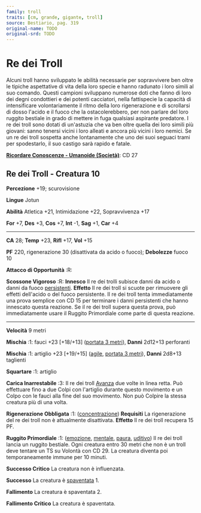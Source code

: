 ```yaml
---
family: troll
traits: [cm, grande, gigante, troll]
source: Bestiario, pag. 319
original-name: TODO
original-srd: TODO
---
```


# Re dei Troll

Alcuni troll hanno sviluppato le abilità necessarie per sopravvivere ben oltre
le tipiche aspettative di vita della loro specie e hanno radunato i loro simili
al suo comando. Questi campioni sviluppano numerose doti che fanno di loro dei
degni condottieri e dei potenti cacciatori, nella fattispecie la capacità di
intensificare volontariamente il ritmo della loro rigenerazione e di scrollarsi
di dosso l'acido e il fuoco che la ostacolerebbero, per non parlare del loro
ruggito bestiale in grado di mettere in fuga qualsiasi aspirante predatore. I re
dei troll sono dotati di un'astuzia che va ben oltre quella dei loro simili più
giovani: sanno tenersi vicini i loro alleati e ancora più vicini i loro nemici.
Se un re dei troll sospetta anche lontanamente che uno dei suoi seguaci trami
per spodestarlo, il suo castigo sarà rapido e fatale.

**[Ricordare Conoscenze - Umanoide (Società)](/azioni/abilita/ricordare-conoscenze)**:
CD 27

## Re dei Troll - Creatura 10

**Percezione** +19; scurovisione

**Lingue** Jotun

**Abilità** Atletica +21, Intimidazione +22, Sopravvivenza +17

**For** +7, **Des** +3, **Cos** +7, **Int** -1, **Sag** +1, **Car** +4

---

**CA** 28; **Temp** +23, **Rifl** +17, **Vol** +15

**PF** 220, rigenerazione 30 (disattivata da acido o fuoco); **Debolezze** fuoco
10

**Attacco di Opportunità** :R:

**Scossone Vigoroso** :R: **Innesco** Il re dei trolli subisce danni da acido o
danni da fuoco [persistenti](/condizioni/danno-persistente). **Effetto** Il re
dei troll si scuote per rimuovere gli effetti dell'acido o del fuoco
persistente. Il re dei troll tenta immediatamente una prova semplice con CD 15
per terminare i danni persistenti che hanno innescato questa reazione. Se il re
dei troll supera questa prova, può immediatamente usare il Ruggito Primordiale
come parte di questa reazione.

---

**Velocità** 9 metri

**Mischia** :1: fauci +23 \[+18/+13] ([portata 3 metri](/tratti/portata)),
**Danni** 2d12+13 perforanti

**Mischia** :1: artiglio +23 \[+19/+15] ([agile](/tratti/agile),
[portata 3 metri](/tratti/portata)), **Danni** 2d8+13 taglienti

**Squartare** :1: artiglio

**Carica Inarrestabile** :3: Il re dei troll [Avanza](/azioni/avanzare) due
volte in linea retta. Può effettuare fino a due Colpi con l'artiglio durante
questo movimento e un Colpo con le fauci alla fine del suo movimento. Non può
Colpire la stessa creatura più di una volta.

**Rigenerazione Obbligata** :1: ([concentrazione](/tratti/concentrazione))
**Requisiti** La rigenerazione del re dei troll non è attualmente disattivata.
**Effetto** Il re dei troll recupera 15 PF.

**Ruggito Primordiale** :1: ([emozione](/tratti/emozione),
[mentale](/tratti/mentale), [paura](/tratti/paura), [uditivo](/tratti/uditivo))
Il re dei troll lancia un ruggito bestiale. Ogni creatura entro 30 metri che non
è un troll deve tentare un TS su Volontà con CD 29. La creatura diventa poi
temporaneamente immune per 10 minuti.

**Successo Critico** La creatura non è influenzata.

**Successo** La creatura è [spaventata](/condizioni/spaventato) 1.

**Fallimento** La creatura è spaventata 2.

**Fallimento Critico** La creatura è spaventata.
